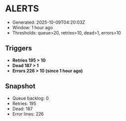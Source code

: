 # ALERTS

- Generated: 2025-10-09T04:20:03Z
- Window: 1 hour ago
- Thresholds: queue>20, retries>10, dead>1, errors>10

## Triggers
- **Retries 195 > 10**
- **Dead 187 > 1**
- **Errors 226 > 10 (since 1 hour ago)**

## Snapshot
- Queue backlog: 0
- Retries: 195
- Dead: 187
- Error lines: 226
